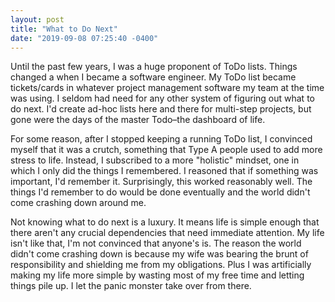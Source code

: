 ```yaml
---
layout: post
title: "What to Do Next"
date: "2019-09-08 07:25:40 -0400"
---
```


Until the past few years, I was a huge proponent of ToDo lists. Things
changed a when I became a software engineer. My ToDo list became
tickets/cards in whatever project management software my team at the time
was using. I seldom had need for any other system of figuring out what to
do next. I'd create ad-hoc lists here and there for multi-step projects,
but gone were the days of the master Todo–the dashboard of life.

For some reason, after I stopped keeping a running ToDo list, I convinced
myself that it was a crutch, something that Type A people used to add more
stress to life. Instead, I subscribed to a more "holistic" mindset, one in
which I only did the things I remembered. I reasoned that if something was
important, I'd remember it. Surprisingly, this worked reasonably well. The
things I'd remember to do would be done eventually and the world didn't
come crashing down around me.

Not knowing what to do next is a luxury. It means life is simple enough
that there aren't any crucial dependencies that need immediate attention.
My life isn't like that, I'm not convinced that anyone's is. The reason
the world didn't come crashing down is because my wife was bearing the
brunt of responsibility and shielding me from my obligations. Plus I was
artificially making my life more simple by wasting most of my free time
and letting things pile up. I let the panic monster take over from there.
